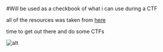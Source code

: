 #Will be used as a checkbook of what i can use during a CTF

all of the resources was taken from [here](http://resources.infosecinstitute.com/tools-of-trade-and-resources-to-prepare-in-a-hacker-ctf-competition-or-challenge/)

time to get out there and do some CTFs

![alt](https://65.media.tumblr.com/tumblr_lxloxgwWSB1qbsdri.gif)
